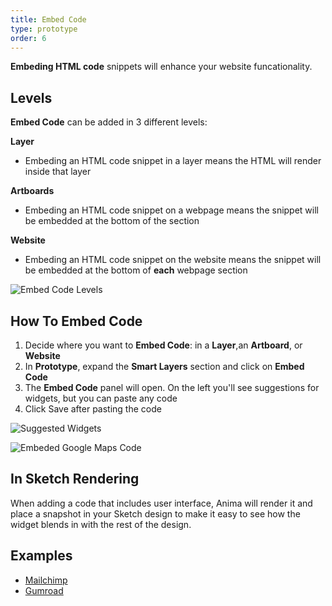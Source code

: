 ```yaml
---
title: Embed Code
type: prototype
order: 6
---
```


**Embeding HTML code** snippets will enhance your website funcationality.


## Levels

**Embed Code** can be added in 3 different levels:

**Layer**

 * Embeding an HTML code snippet in a layer  means the HTML will render inside that layer
   

**Artboards**

 * Embeding an HTML code snippet on a webpage means the snippet will be embedded at the bottom of the **<body>** section
   
**Website**
  
 * Embeding an HTML code snippet on the website means the snippet will be embedded at the bottom of **each** webpage **<body>** section

![Embed Code Levels](http://f.cl.ly/items/3x3F0L2I260G3s450A3S/Embed%20Code%20Panel.png)

## How To Embed Code

1. Decide where you want to **Embed Code**: in a **Layer**,an **Artboard**, or **Website**
2. In **Prototype**, expand the **Smart Layers** section and click on **Embed Code**
3. The **Embed Code** panel will open. On the left you'll see suggestions for widgets, but you can paste any code
4. Click Save after pasting the code

![Suggested Widgets](http://f.cl.ly/items/1g092G3T1l1Y1n1A2H0b/Embed%20Code.png)

![Embeded Google Maps Code](http://f.cl.ly/items/301m1r0z2X0b1w1l2c3X/Embedded%20Code.png)

## In Sketch Rendering

When adding a code that includes user interface, Anima will render it and place a snapshot in your Sketch design to make it easy to see how the widget blends in with the rest of the design.

## Examples

* [Mailchimp](https://launchpad.animaapp.com/widgetsdemo/mailchimp)
* [Gumroad](https://launchpad.animaapp.com/widgetsdemo/gumroad)
